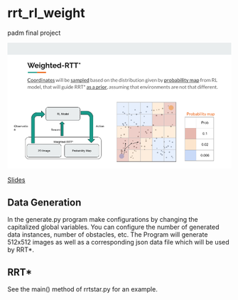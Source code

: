 # rrt_rl_weight
padm final project

![Probability Map Learning for RRT](https://github.com/ivanvoid/rrt_rl_weight/blob/main/figs/Probability%20Map%20Learning%20for%20RRT.png)

[Slides](https://docs.google.com/presentation/d/12luKROnvGfac6HR1Ms3pbqxYjuCpR4I3uEzv3_fZVEc/edit?usp=sharing)

## Data Generation
In the generate.py program make configurations by changing the capitalized global variables.
You can configure the number of generated data instances, number of obstacles, etc.
The Program will generate 512x512 images as well as a corresponding json data file which will be used by RRT*.

## RRT*
See the main() method of rrtstar.py for an example.